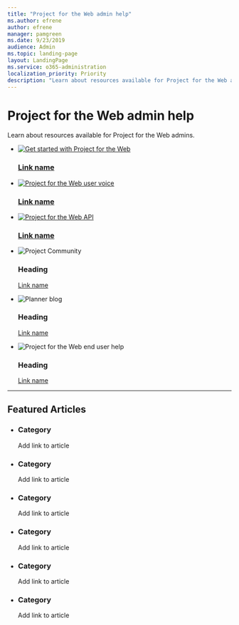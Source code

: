 ```yaml
---
title: "Project for the Web admin help"
ms.author: efrene
author: efrene
manager: pamgreen
ms.date: 9/23/2019
audience: Admin
ms.topic: landing-page
layout: LandingPage
ms.service: o365-administration
localization_priority: Priority
description: "Learn about resources available for Project for the Web admins."
---
```


# Project for the Web admin help

Learn about resources available for Project for the Web admins.


<ul class="panelContent cardsFTitle">
    <li>
        <a href="planner-for-admins.md#how-do-i-turn-off-planner-for-my-organization">
        <div class="cardSize">
            <div class="cardPadding">
                <div class="card">
                    <div class="cardImageOuter">
                        <div class="cardImage">
                            <img src="https://docs.microsoft.com/office/media/icons/get-started-planner.svg" alt="Get started with Project for the Web" />
                        </div>
                    </div>
                    <div class="cardText">
                        <h3>Link name</h3>
                    </div>
                </div>
            </div>
        </div>
        </a>
    </li>
    <li>
        <a href="https://planner.uservoice.com/forums/330525-microsoft-planner-feedback-forum">
        <div class="cardSize">
            <div class="cardPadding">
                <div class="card">
                    <div class="cardImageOuter">
                        <div class="cardImage">
                            <img src="https://docs.microsoft.com/office/media/icons/lightbulb-idea-capture-planner.svg" alt="Project for the Web user voice" />
                        </div>
                    </div>
                    <div class="cardText">
                        <h3>Link name</h3>
                    </div>
                </div>
            </div>
        </div>
        </a>
    </li>
    <li>
        <a href="  ">
        <div class="cardSize">
            <div class="cardPadding">
                <div class="card">
                    <div class="cardImageOuter">
                        <div class="cardImage">
                            <img src="https://docs.microsoft.com/office/media/icons/api.svg" alt="Project for the Web API" />
                        </div>
                    </div>
                    <div class="cardText">
                        <h3>Link name</h3>
                    </div>
                </div>
            </div>
        </div>
        </a>
    </li>
</ul>

<ul class="panelContent cardsF">
    <li>
        <div class="cardSize">
            <div class="cardPadding">
                <div class="card">
                    <div class="cardImageOuter">
                        <div class="cardImage">
                            <img src="https://docs.microsoft.com/office/media/icons/globe-internet.svg" alt="Project Community" />
                        </div>
                    </div>
                    <div class="cardText">
                        <h3>Heading</h3>
                        <p><a href=" ">Link name</a></p>
                    </div>
                </div>
            </div>
        </div>
    </li>
    <li>
        <div class="cardSize">
            <div class="cardPadding">
                <div class="card">
                    <div class="cardImageOuter">
                        <div class="cardImage">
                            <img src="https://docs.microsoft.com/office/media/icons/blog-site-planner.svg" alt="Planner blog" />
                        </div>
                    </div>
                    <div class="cardText">
                        <h3>Heading</h3>
                        <p><a href=" ">Link name</a></p>
                    </div>
                </div>
            </div>
        </div>
    </li>
    <li>
        <div class="cardSize">
            <div class="cardPadding">
                <div class="card">
                    <div class="cardImageOuter">
                        <div class="cardImage">
                            <img src="https://docs.microsoft.com/office/media/icons/help.svg" alt="Project for the Web end user help" />
                        </div>
                    </div>
                    <div class="cardText">
                        <h3>Heading</h3>
                        <p><a href=" ">Link name</a></p>
                    </div>
                </div>
            </div>
        </div>
    </li>
</ul>

---

<h2>Featured Articles</h2>
<ul class="panelContent cardsW">
    <li>
        <div class="cardSize">
            <div class="cardPadding">
                <div class="card">
                    <div class="cardText">
                        <h3>Category</h3>
                        <p>Add link to article</p>
                    </div>
                </div>
            </div>
        </div>
    </li>
    <li>
        <div class="cardSize">
            <div class="cardPadding">
                <div class="card">
                    <div class="cardText">
                        <h3>Category</h3>
                        <p>Add link to article</p>
                    </div>
                </div>
            </div>
        </div>
    </li>
    <li>
        <div class="cardSize">
            <div class="cardPadding">
                <div class="card">
                    <div class="cardText">
                        <h3>Category</h3>
                        <p>Add link to article</p>
                    </div>
                </div>
            </div>
        </div>
    </li>
    <li>
        <div class="cardSize">
            <div class="cardPadding">
                <div class="card">
                    <div class="cardText">
                        <h3>Category</h3>
                        <p>Add link to article</p>
                    </div>
                </div>
            </div>
        </div>
    </li>
    <li>
        <div class="cardSize">
            <div class="cardPadding">
                <div class="card">
                    <div class="cardText">
                        <h3>Category</h3>
                        <p>Add link to article</p>
                    </div>
                </div>
            </div>
        </div>
    </li>
    <li>
        <div class="cardSize">
            <div class="cardPadding">
                <div class="card">
                    <div class="cardText">
                        <h3>Category</h3>
                        <p>Add link to article</p>
                    </div>
                </div>
            </div>
        </div>
    </li>
</ul>